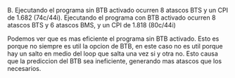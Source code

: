 B. Ejecutando el programa sin BTB activado ocurren 8 atascos BTS y un CPI de 1.682 (74c/44i).
Ejecutando el programa con BTB activado ocurren 8 atascos BTS y 6 atascos BMS, y un CPI de 1.818 (80c/44i)

Podemos ver que es mas eficiente el programa sin BTB activado. Esto es porque no siempre es util la opcion de BTB, en este caso no es util porque hay un salto en medio del loop que salta una vez si y otra no. Esto causa que la prediccion del BTB sea ineficiente, generando mas atascos que los necesarios.
